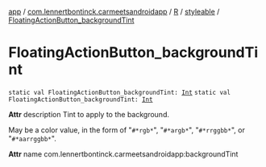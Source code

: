 [app](../../../index.md) / [com.lennertbontinck.carmeetsandroidapp](../../index.md) / [R](../index.md) / [styleable](index.md) / [FloatingActionButton_backgroundTint](./-floating-action-button_background-tint.md)

# FloatingActionButton_backgroundTint

`static val FloatingActionButton_backgroundTint: `[`Int`](https://kotlinlang.org/api/latest/jvm/stdlib/kotlin/-int/index.html)
`static val FloatingActionButton_backgroundTint: `[`Int`](https://kotlinlang.org/api/latest/jvm/stdlib/kotlin/-int/index.html)

**Attr**
description Tint to apply to the background.

May be a color value, in the form of "`#*rgb*`", "`#*argb*`", "`#*rrggbb*`", or "`#*aarrggbb*`".

**Attr**
name com.lennertbontinck.carmeetsandroidapp:backgroundTint

